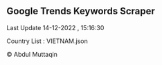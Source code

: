 

## Google Trends Keywords Scraper 
 
Last Update 14-12-2022 , 15:16:30

Country List :
VIETNAM.json



© Abdul Muttaqin 
